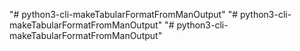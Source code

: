 "# python3-cli-makeTabularFormatFromManOutput" 
"# python3-cli-makeTabularFormatFromManOutput" 
"# python3-cli-makeTabularFormatFromManOutput" 
